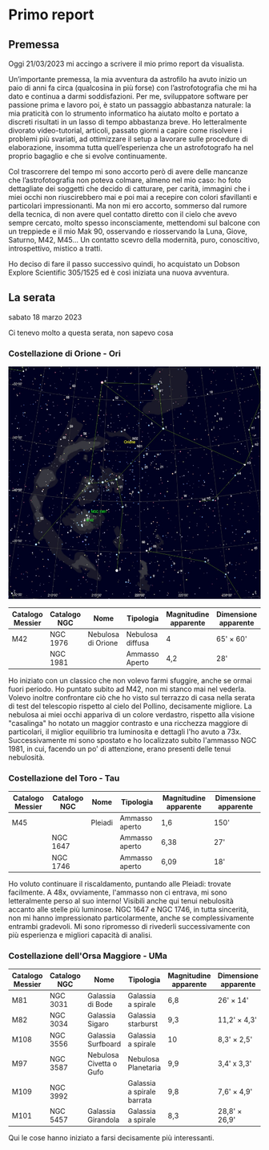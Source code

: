 # Primo report

## Premessa

Oggi 21/03/2023 mi accingo a scrivere il mio primo report da visualista. 

Un’importante premessa, la mia avventura da astrofilo ha avuto inizio un paio di anni fa circa (qualcosina in più forse) con l’astrofotografia che mi ha dato e continua a darmi soddisfazioni. Per me, sviluppatore software per passione prima e lavoro poi, è stato un passaggio abbastanza naturale: la mia praticità con lo strumento informatico ha aiutato molto e portato a discreti risultati in un lasso di tempo abbastanza breve. Ho letteralmente divorato video-tutorial, articoli, passato giorni a capire come risolvere i problemi più svariati, ad ottimizzare il setup a lavorare sulle procedure di elaborazione, insomma tutta quell’esperienza che un astrofotografo ha nel proprio bagaglio e che si  evolve continuamente.

Col trascorrere del tempo mi sono accorto però di avere delle mancanze che l’astrofotografia non poteva colmare, almeno nel mio caso: ho foto dettagliate dei soggetti che decido di catturare, per carità, immagini che i miei occhi non riuscirebbero mai e poi mai a recepire con colori sfavillanti e particolari impressionanti. Ma non mi ero accorto, sommerso dal rumore della tecnica, di non avere quel contatto diretto con il cielo che avevo sempre cercato, molto spesso inconsciamente, mettendomi sul balcone con un treppiede e il mio Mak 90, osservando e riosservando la Luna, Giove, Saturno, M42, M45… Un contatto scevro della modernità, puro, conoscitivo, introspettivo, mistico a tratti.

Ho deciso di fare il passo successivo quindi, ho acquistato un Dobson Explore Scientific 305/1525 ed è così iniziata una nuova avventura.

## La serata

sabato 18 marzo 2023

Ci tenevo molto a questa serata, non sapevo cosa

### Costellazione di Orione - Ori

![Constellazione di orione con oggetti](./ori.jpg)

| Catalogo Messier | Catalogo NGC | Nome | Tipologia | Magnitudine apparente | Dimensione apparente
| ----------- | ----------- | ----------- | ----------- | ----------- | ----------- |
| M42 | NGC 1976 | Nebulosa di Orione | Nebulosa diffusa | 4 | 65' × 60' |
|  | NGC 1981 |  | Ammasso Aperto | 4,2 | 28' |

Ho iniziato con un classico che non volevo farmi sfuggire, anche se ormai fuori periodo. Ho puntato subito ad M42, non mi stanco mai nel vederla. Volevo inoltre confrontare ciò che ho visto sul terrazzo di casa nella serata di test del telescopio rispetto al cielo del Pollino, decisamente migliore. La nebulosa ai miei occhi appariva di un colore verdastro, rispetto alla visione "casalinga" ho notato un maggior contrasto e una ricchezza maggiore di particolari, il miglior equilibrio tra luminosita e dettagli l'ho avuto a 73x. Successivamente mi sono spostato e ho localizzato subito l'ammasso NGC 1981, in cui, facendo un po' di attenzione, erano presenti delle tenui nebulosità.


### Costellazione del Toro - Tau

| Catalogo Messier | Catalogo NGC | Nome | Tipologia | Magnitudine apparente | Dimensione apparente
| ----------- | ----------- | ----------- | ----------- | ----------- | ----------- |
| M45 |  | Pleiadi | Ammasso aperto | 1,6 | 150' |
|  | NGC 1647 | | Ammasso aperto | 6,38 | 27' |
|  | NGC 1746 | | Ammasso aperto | 6,09 | 18' |

Ho voluto continuare il riscaldamento, puntando alle Pleiadi: trovate facilmente. A 48x, ovviamente, l'ammasso non ci entrava, mi sono letteralmente perso al suo interno! Visibili anche qui tenui nebulosità accanto alle stelle più luminose.
NGC 1647 e NGC 1746, in tutta sincerità, non mi hanno impressionato particolarmente, anche se complessivamente entrambi gradevoli. Mi sono ripromesso di rivederli successivamente con più esperienza e migliori capacità di analisi.

### Costellazione dell'Orsa Maggiore - UMa

| Catalogo Messier | Catalogo NGC | Nome | Tipologia | Magnitudine apparente | Dimensione apparente
| ----------- | ----------- | ----------- | ----------- | ----------- | ----------- |
| M81 | NGC 3031 | Galassia di Bode | Galassia a spirale | 6,8 | 26' × 14' |
| M82 | NGC 3034 | Galassia Sigaro | Galassia starburst | 9,3 | 11,2' × 4,3' |
| M108 | NGC 3556 | Galassia Surfboard | Galassia a spirale | 10 | 8,3' × 2,5' |
| M97 | NGC 3587 | Nebulosa Civetta o Gufo | Nebulosa Planetaria | 9,9 | 3,4' x 3,3' |
| M109 | NGC 3992 | | Galassia a spirale barrata | 9,8 | 7,6' × 4,9' |
| M101 | NGC 5457 | Galassia Girandola | Galassia a spirale | 8,3 | 28,8' × 26,9' |

Qui le cose hanno iniziato a farsi decisamente più interessanti. 